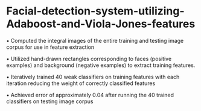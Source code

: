 # Facial-detection-system-utilizing-Adaboost-and-Viola-Jones-features

•	Computed the integral images of the entire training and testing image corpus for use in feature extraction

•	Utilized hand-drawn rectangles corresponding to faces (positive examples) and background (negative examples) to extract training features. 

•	Iteratively trained 40 weak classifiers on training features with each iteration reducing the weight of correctly classified features

•	Achieved error of approximately 0.04 after running the 40 trained classifiers on testing image corpus 
